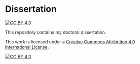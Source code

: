 # Dissertation

[![CC BY 4.0][cc-by-shield]][cc-by]

This repository contains my doctoral dissertation.


This work is licensed under a
[Creative Commons Attribution 4.0 International License][cc-by].

[![CC BY 4.0][cc-by-image]][cc-by]


[cc-by]: http://creativecommons.org/licenses/by/4.0/
[cc-by-image]: https://i.creativecommons.org/l/by/4.0/88x31.png
[cc-by-shield]: https://img.shields.io/badge/License-CC%20BY%204.0-lightgrey.svg

